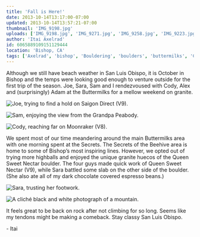 ```yaml
---
title: 'Fall is Here!'
date: 2013-10-14T13:17:00-07:00
updated: 2013-10-14T13:57:21-07:00
thumbnail: 'IMG_9198.jpg'
uploads: ['IMG_9198.jpg', 'IMG_9271.jpg', 'IMG_9258.jpg', 'IMG_9223.jpg', 'IMG_9288.jpg']
author: 'Itai Axelrad'
id: 6065889109151129444
location: 'Bishop, CA'
tags: ['Axelrad', 'bishop', 'Bouldering', 'boulders', 'buttermilks', 'California', 'Climbing', 'highball', 'Itai']
---
```


Although we still have beach weather in San Luis Obispo, it is October in Bishop and the temps were looking good enough to venture outside for the first trip of the season. Joe, Sara, Sam and I rendezvoused with Cody, Alex and (surprisingly) Adam at the Buttermilks for a mellow weekend on granite.

![Joe, trying to find a hold on Saigon Direct (V9).](uploads/IMG_9198.jpg)

![Sam, enjoying the view from the Grandpa Peabody.](uploads/IMG_9271.jpg)

![Cody, reaching far on Moonraker (V8).](uploads/IMG_9258.jpg)

We spent most of our time meandering around the main Buttermilks area with one morning spent at the Secrets. The Secrets of the Beehive area is home to some of Bishop’s most inspiring lines. However, we opted out of trying more highballs and enjoyed the unique granite huecos of the Queen Sweet Nectar boulder. The four guys made quick work of Queen Sweet Nectar (V9), while Sara battled some slab on the other side of the boulder. (She also ate all of my dark chocolate covered espresso beans.)

![Sara, trusting her footwork.](uploads/IMG_9223.jpg)

![A cliché black and white photograph of a mountain.](uploads/IMG_9288.jpg)

It feels great to be back on rock after not climbing for so long. Seems like my tendons might be making a comeback. Stay classy San Luis Obispo.

\- Itai
